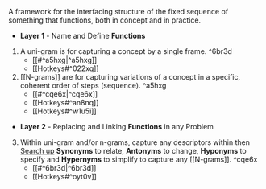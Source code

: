 A framework for the interfacing structure of the fixed sequence of something that functions, both in concept and in practice.

- **Layer 1** - Name and Define **Functions**
1. A uni-gram is for capturing a concept by a single frame. ^6br3d
	- [[#^a5hxg|^a5hxg]]
	- [[Hotkeys#^022xq]]
2. [[N-grams]] are for capturing variations of a concept in a specific, coherent order of steps (sequence). ^a5hxg
    - [[#^cqe6x|^cqe6x]]
	- [[Hotkeys#^an8nq]]
	- [[Hotkeys#^w1u5i]]
- **Layer 2** - Replacing and Linking **Functions** in any Problem 
3. Within uni-gram and/or n-grams, capture any descriptors within then [Search up](http://www.sinonimkata.com/) **Synonyms** to relate, **Antonyms** to change, **Hyponyms** to specify and **Hypernyms** to simplify to capture any [[N-grams]]. ^cqe6x
    - [[#^6br3d|^6br3d]]
    - [[Hotkeys#^oyt0v]]
